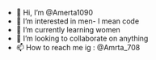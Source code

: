 - 👋 Hi, I’m @Amerta1090
- 👀 I’m interested in men- I mean code
- 🌱 I’m currently learning women
- 💞️ I’m looking to collaborate on anything
- 📫 How to reach me ig : @Amrta_708

<!---
Amerta1090/Amerta1090 is a ✨ special ✨ repository because its `README.md` (this file) appears on your GitHub profile.
You can click the Preview link to take a look at your changes.
--->
